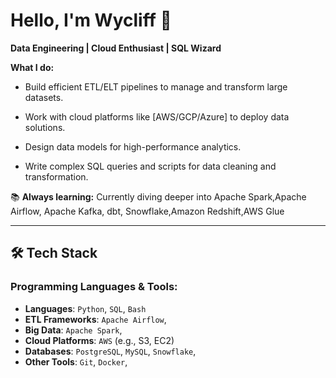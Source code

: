 # Hello, I'm Wycliff 👋

**Data Engineering | Cloud Enthusiast | SQL Wizard**

 **What I do:**
- Build efficient ETL/ELT pipelines to manage and transform large datasets.
   
- Work with cloud platforms like [AWS/GCP/Azure] to deploy data solutions.

- Design data models for high-performance analytics.
  
- Write complex SQL queries and scripts for data cleaning and transformation.  

📚 **Always learning:** Currently diving deeper into Apache Spark,Apache Airflow, Apache Kafka, dbt, Snowflake,Amazon Redshift,AWS Glue

---

## 🛠️ Tech Stack

### Programming Languages & Tools:
- **Languages**: `Python`, `SQL`, `Bash`
- **ETL Frameworks**: `Apache Airflow`, 
- **Big Data**: `Apache Spark`, 
- **Cloud Platforms**: `AWS` (e.g., S3, EC2)
- **Databases**: `PostgreSQL`, `MySQL`, `Snowflake`, 
- **Other Tools**: `Git`, `Docker`, 
